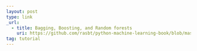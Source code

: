 ```yaml
---
layout: post
type: link
_url:
  - title: Bagging, Boosting, and Random forests
    uri: https://github.com/rasbt/python-machine-learning-book/blob/master/faq/bagging-boosting-rf.md
tag: tutorial
---
```

